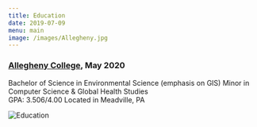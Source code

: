 ```yaml
---
title: Education
date: 2019-07-09
menu: main
image: /images/Allegheny.jpg
---
```




### [Allegheny College](https://allegheny.edu/), May 2020

Bachelor of Science in Environmental Science (emphasis on GIS)
Minor in Computer Science & Global Health Studies	 
GPA: 3.506/4.00
Located in Meadville, PA

<img src="/images/Allegheny.jpg" alt="Education">
